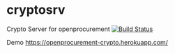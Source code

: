 # cryptosrv
Crypto Server for openprocurement [![Build Status](https://travis-ci.org/gorserg/cryptosrv.svg?branch=master)](https://travis-ci.org/gorserg/cryptosrv)

Demo https://openprocurement-crypto.herokuapp.com/

